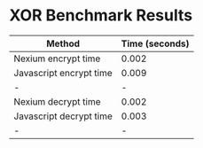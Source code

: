 # XOR Benchmark Results

| Method                  | Time (seconds) |
| ----------------------- | -------------- |
| Nexium encrypt time     | 0.002          |
| Javascript encrypt time | 0.009          |
| -                       | -              |
| Nexium decrypt time     | 0.002          |
| Javascript decrypt time | 0.003          |
| -                       | -              |

